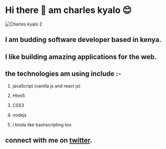 # Hi there :wave: am charles kyalo :blush:

![Charles kyalo 2](https://user-images.githubusercontent.com/40355510/88951177-53c05200-d29e-11ea-80dc-8b8fc500d525.png)

## I am budding software developer based in kenya.

## I like building amazing applications for the web.

## the technologies am using include :-

1. javaScript (vanilla js and react js)

2. Html5

3. CSS3

4. nodejs

5. I kinda like bashscripting too

## connect with me on [twitter](https://twitter.com/kyarleschalo/).
